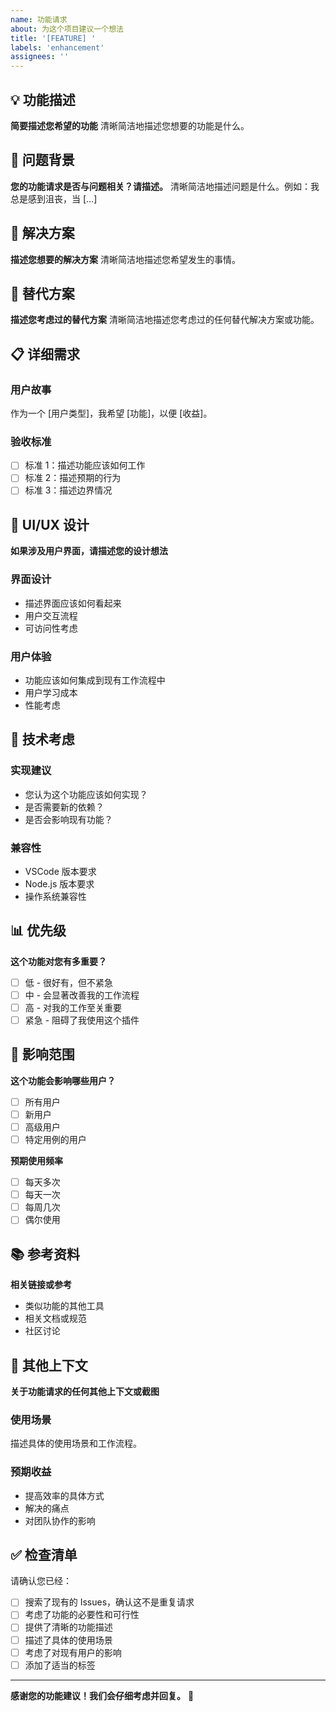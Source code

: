```yaml
---
name: 功能请求
about: 为这个项目建议一个想法
title: '[FEATURE] '
labels: 'enhancement'
assignees: ''
---
```


## 💡 功能描述

**简要描述您希望的功能**
清晰简洁地描述您想要的功能是什么。

## 🤔 问题背景

**您的功能请求是否与问题相关？请描述。**
清晰简洁地描述问题是什么。例如：我总是感到沮丧，当 [...]

## 💭 解决方案

**描述您想要的解决方案**
清晰简洁地描述您希望发生的事情。

## 🔄 替代方案

**描述您考虑过的替代方案**
清晰简洁地描述您考虑过的任何替代解决方案或功能。

## 📋 详细需求

### 用户故事
作为一个 [用户类型]，我希望 [功能]，以便 [收益]。

### 验收标准
- [ ] 标准 1：描述功能应该如何工作
- [ ] 标准 2：描述预期的行为
- [ ] 标准 3：描述边界情况

## 🎨 UI/UX 设计

**如果涉及用户界面，请描述您的设计想法**

### 界面设计
- 描述界面应该如何看起来
- 用户交互流程
- 可访问性考虑

### 用户体验
- 功能应该如何集成到现有工作流程中
- 用户学习成本
- 性能考虑

## 🔧 技术考虑

### 实现建议
- 您认为这个功能应该如何实现？
- 是否需要新的依赖？
- 是否会影响现有功能？

### 兼容性
- VSCode 版本要求
- Node.js 版本要求
- 操作系统兼容性

## 📊 优先级

**这个功能对您有多重要？**
- [ ] 低 - 很好有，但不紧急
- [ ] 中 - 会显著改善我的工作流程
- [ ] 高 - 对我的工作至关重要
- [ ] 紧急 - 阻碍了我使用这个插件

## 🎯 影响范围

**这个功能会影响哪些用户？**
- [ ] 所有用户
- [ ] 新用户
- [ ] 高级用户
- [ ] 特定用例的用户

**预期使用频率**
- [ ] 每天多次
- [ ] 每天一次
- [ ] 每周几次
- [ ] 偶尔使用

## 📚 参考资料

**相关链接或参考**
- 类似功能的其他工具
- 相关文档或规范
- 社区讨论

## 🌟 其他上下文

**关于功能请求的任何其他上下文或截图**

### 使用场景
描述具体的使用场景和工作流程。

### 预期收益
- 提高效率的具体方式
- 解决的痛点
- 对团队协作的影响

## ✅ 检查清单

请确认您已经：

- [ ] 搜索了现有的 Issues，确认这不是重复请求
- [ ] 考虑了功能的必要性和可行性
- [ ] 提供了清晰的功能描述
- [ ] 描述了具体的使用场景
- [ ] 考虑了对现有用户的影响
- [ ] 添加了适当的标签

---

**感谢您的功能建议！我们会仔细考虑并回复。** 🚀